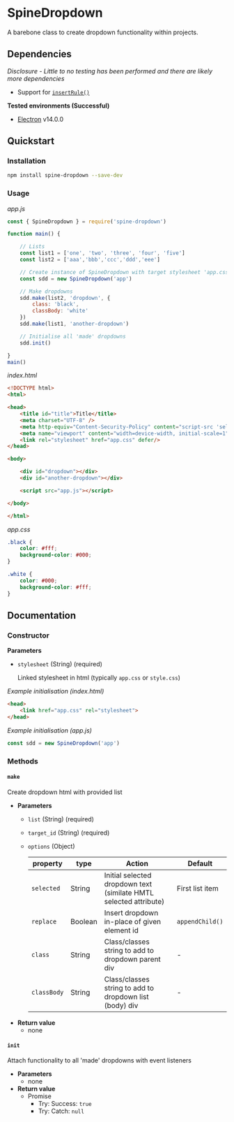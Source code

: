 # SpineDropdown
A barebone class to create dropdown functionality within projects.
## Dependencies
*Disclosure - Little to no testing has been performed and there are likely more dependencies*
- Support for [`insertRule()`](https://developer.mozilla.org/en-US/docs/Web/API/CSSStyleSheet/insertRule)

**Tested environments (Successful)**
- [Electron](https://www.electronjs.org/) v14.0.0
## Quickstart
### Installation
```sh
npm install spine-dropdown --save-dev
```
### Usage
*app.js*
```js
const { SpineDropdown } = require('spine-dropdown')

function main() {

    // Lists
    const list1 = ['one', 'two', 'three', 'four', 'five']
    const list2 = ['aaa','bbb','ccc','ddd','eee']

    // Create instance of SpineDropdown with target stylesheet 'app.css'
    const sdd = new SpineDropdown('app')

    // Make dropdowns
    sdd.make(list2, 'dropdown', {
        class: 'black',
        classBody: 'white'
    })
    sdd.make(list1, 'another-dropdown')

    // Initialise all 'made' dropdowns
    sdd.init()

}
main()
```
*index.html*
```html
<!DOCTYPE html>
<html>

<head>
    <title id="title">Title</title>
    <meta charset="UTF-8" />
    <meta http-equiv="Content-Security-Policy" content="script-src 'self';">
    <meta name="viewport" content="width=device-width, initial-scale=1" />
    <link rel="stylesheet" href="app.css" defer/>
</head>

<body>

    <div id="dropdown"></div>
    <div id="another-dropdown"></div>

    <script src="app.js"></script>

</body>

</html>
```
*app.css*
```css
.black {
    color: #fff;
    background-color: #000;
}

.white {
    color: #000;
    background-color: #fff;
}
```
## Documentation
### Constructor
**Parameters**
- `stylesheet` (String) (required)

    Linked stylesheet in html (typically `app.css` or `style.css`)

*Example initialisation (index.html)*
```html
<head>
    <link href="app.css" rel="stylesheet">
</head>
```
*Example initialisation (app.js)*
```js
const sdd = new SpineDropdown('app')
```
### Methods
#### `make`
Create dropdown html with provided list
- **Parameters**
  - `list` (String) (required)
  - `target_id` (String) (required)
  - `options` (Object)

    | property  | type      | Action                                                            | Default           |
    | --------- | --------- | ----------------------------------------------------------------- | ----------------- |
    | `selected`  | String    | Initial selected dropdown text (similate HMTL selected attribute) | First list item   |
    | `replace`   | Boolean   | Insert dropdown in-place of given element id                      | `appendChild()`   |
    | `class`     | String    | Class/classes string to add to dropdown parent div                | -                 |
    | `classBody` | String    | Class/classes string to add to dropdown list (body) div           | -                 |
- **Return value**
  - none
#### `init`
Attach functionality to all 'made' dropdowns with event listeners
- **Parameters**
  - none
- **Return value**
  - Promise
    - Try: Success: `true`
    - Try: Catch: `null`
